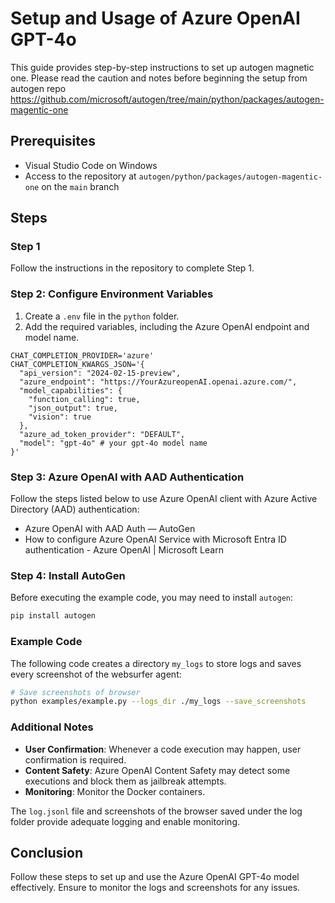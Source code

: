 
# Setup and Usage of Azure OpenAI GPT-4o

This guide provides step-by-step instructions to set up autogen magnetic one. Please read the caution and notes before beginning the setup from autogen repo https://github.com/microsoft/autogen/tree/main/python/packages/autogen-magentic-one

## Prerequisites

- Visual Studio Code on Windows
- Access to the repository at `autogen/python/packages/autogen-magentic-one` on the `main` branch

## Steps

### Step 1

Follow the instructions in the repository to complete Step 1.

### Step 2: Configure Environment Variables

1. Create a `.env` file in the `python` folder.
2. Add the required variables, including the Azure OpenAI endpoint and model name.

```env
CHAT_COMPLETION_PROVIDER='azure'
CHAT_COMPLETION_KWARGS_JSON='{
  "api_version": "2024-02-15-preview",
  "azure_endpoint": "https://YourAzureopenAI.openai.azure.com/",
  "model_capabilities": {
    "function_calling": true,
    "json_output": true,
    "vision": true
  },
  "azure_ad_token_provider": "DEFAULT",
  "model": "gpt-4o" # your gpt-4o model name
}'
```

### Step 3: Azure OpenAI with AAD Authentication

Follow the steps listed below to use Azure OpenAI client with Azure Active Directory (AAD) authentication:

- Azure OpenAI with AAD Auth — AutoGen
- How to configure Azure OpenAI Service with Microsoft Entra ID authentication - Azure OpenAI | Microsoft Learn

### Step 4: Install AutoGen

Before executing the example code, you may need to install `autogen`:

```bash
pip install autogen
```

### Example Code

The following code creates a directory `my_logs` to store logs and saves every screenshot of the websurfer agent:

```bash
# Save screenshots of browser
python examples/example.py --logs_dir ./my_logs --save_screenshots
```

### Additional Notes

- **User Confirmation**: Whenever a code execution may happen, user confirmation is required.
- **Content Safety**: Azure OpenAI Content Safety may detect some executions and block them as jailbreak attempts.
- **Monitoring**: Monitor the Docker containers.

The `log.jsonl` file and screenshots of the browser saved under the log folder provide adequate logging and enable monitoring.

## Conclusion

Follow these steps to set up and use the Azure OpenAI GPT-4o model effectively. Ensure to monitor the logs and screenshots for any issues.
